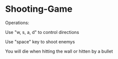 # Shooting-Game

Operations:

Use "w, s, a, d" to control directions

Use "space" key to shoot enemys

You will die when hitting the wall or hitten by a bullet
